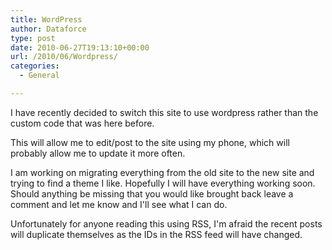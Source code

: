 ```yaml
---
title: WordPress
author: Dataforce
type: post
date: 2010-06-27T19:13:10+00:00
url: /2010/06/Wordpress/
categories:
  - General

---
```

I have recently decided to switch this site to use wordpress rather than the custom code that was here before.

This will allow me to edit/post to the site using my phone, which will probably allow me to update it more often.

I am working on migrating everything from the old site to the new site and trying to find a theme I like. Hopefully I will have everything working soon. Should anything be missing that you would like brought back leave a comment and let me know and I'll see what I can do.

Unfortunately for anyone reading this using RSS, I'm afraid the recent posts will duplicate themselves as the IDs in the RSS feed will have changed.